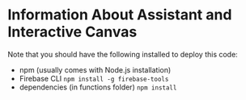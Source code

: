 # Information About Assistant and Interactive Canvas

Note that you should have the following installed to deploy this code:
* npm (usually comes with Node.js installation)
* Firebase CLI `npm install -g firebase-tools`
* dependencies (in functions folder) `npm install`